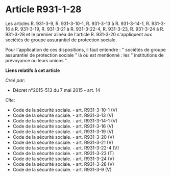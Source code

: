 # Article R931-1-28

Les articles R. 931-3-9, R. 931-3-10-1, R. 931-3-13 à R. 931-3-14-1, R. 931-3-16 à R. 931-3-19, R. 931-3-21 à R. 931-3-22-4,
R. 931-3-23, R. 931-3-24 à R. 931-3-28 et le premier alinéa de l'article R. 931-3-20 s'appliquent aux sociétés de groupe
assurantiel de protection sociale. 

Pour l'application de ces dispositions, il faut entendre : " sociétés de groupe assurantiel de protection sociale " là où est
mentionné : les " institutions de prévoyance ou leurs unions ".

**Liens relatifs à cet article**

_Créé par_:

  - Décret n°2015-513 du 7 mai 2015 - art. 14

_Cite_:

  - Code de la sécurité sociale. - art. R931-3-10-1 (V)
  - Code de la sécurité sociale. - art. R931-3-13 (V)
  - Code de la sécurité sociale. - art. R931-3-14-1 (V)
  - Code de la sécurité sociale. - art. R931-3-16 (V)
  - Code de la sécurité sociale. - art. R931-3-19 (V)
  - Code de la sécurité sociale. - art. R931-3-20 (V)
  - Code de la sécurité sociale. - art. R931-3-21 (V)
  - Code de la sécurité sociale. - art. R931-3-22-4 (V)
  - Code de la sécurité sociale. - art. R931-3-23 (T)
  - Code de la sécurité sociale. - art. R931-3-24 (V)
  - Code de la sécurité sociale. - art. R931-3-28 (V)
  - Code de la sécurité sociale. - art. R931-3-9 (V)
